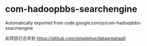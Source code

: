 # com-hadoopbbs-searchengine
Automatically exported from code.google.com/p/com-hadoopbbs-searchengine

此项目已合并到 https://github.com/simplelive/datagreatwall
